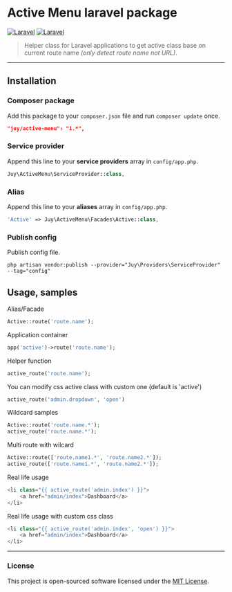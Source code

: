 # Active Menu laravel package

[![Laravel](https://img.shields.io/badge/Laravel-5.1-orange.svg?style=flat-square)](http://laravel.com) [![Laravel](https://img.shields.io/badge/Laravel-5.2-orange.svg?style=flat-square)](http://laravel.com)

> Helper class for Laravel applications to get active class base on current route name *(only detect route name not URL)*.

----------

## Installation

### Composer package

Add this package to your `composer.json` file and run `composer update` once.

```json
"juy/active-menu": "1.*",
```

### Service provider

Append this line to your **service providers** array in `config/app.php`.

```php
Juy\ActiveMenu\ServiceProvider::class,
```

### Alias

Append this line to your **aliases** array in `config/app.php`.

```php
'Active' => Juy\ActiveMenu\Facades\Active::class,
```

### Publish config

Publish config file.

```
php artisan vendor:publish --provider="Juy\Providers\ServiceProvider" --tag="config"
```

## Usage, samples

Alias/Facade

```php
Active::route('route.name');
```

Application container

```php
app('active')->route('route.name');
```

Helper function

```php
active_route('route.name');
```

You can modify css active class with custom one (default is 'active')

```php
active_route('admin.dropdown', 'open')
```

Wildcard samples

```php
Active::route('route.name.*');
active_route('route.name.*');
```

Multi route with wilcard

```php
Active::route(['route.name1.*', 'route.name2.*']);
active_route(['route.name1.*', 'route.name2.*']);

```

Real life usage

```php
<li class="{{ active_route('admin.index') }}">
    <a href="admin/index">Dashboard</a>
</li>
```

Real life usage with custom css class

```php
<li class="{{ active_route('admin.index', 'open') }}">
    <a href="admin/index">Dashboard</a>
</li>
```

----------

### License
This project is open-sourced software licensed under the [MIT License](LICENSE.txt).